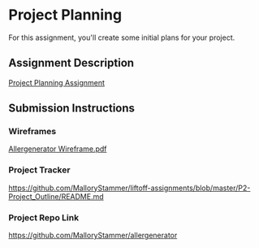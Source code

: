 # Project Planning
For this assignment, you'll create some initial plans for your project.

## Assignment Description
[Project Planning Assignment](https://education.launchcode.org/liftoff/modules/assignments/project-planning)

## Submission Instructions

### Wireframes
[Allergenerator Wireframe.pdf](https://github.com/MalloryStammer/liftoff-assignments/files/7955117/Allergenerator.Wireframe.pdf)

### Project Tracker
https://github.com/MalloryStammer/liftoff-assignments/blob/master/P2-Project_Outline/README.md

### Project Repo Link
https://github.com/MalloryStammer/allergenerator

